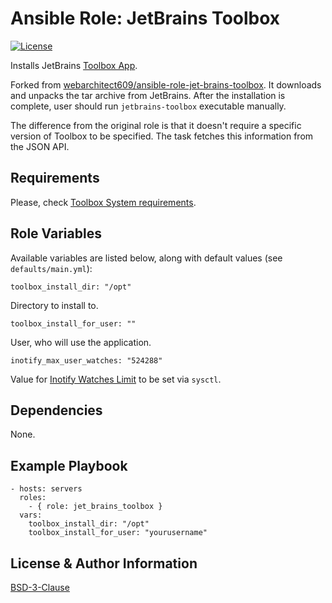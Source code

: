 Ansible Role: JetBrains Toolbox
===============================
[![License](https://img.shields.io/github/license/pedorich-n/ansible-role-jet-brains-toolbox)](LICENSE.md)

Installs JetBrains [Toolbox App](https://www.jetbrains.com/toolbox/app/). 

Forked from [webarchitect609/ansible-role-jet-brains-toolbox](https://github.com/webarchitect609/ansible-role-jet-brains-toolbox).
It downloads and unpacks the tar archive from JetBrains. After the installation is complete,
user should run `jetbrains-toolbox` executable manually. 

The difference from the original role is that it doesn't require a specific version of Toolbox to be specified. The task fetches this information from the JSON API.

Requirements
------------

Please, check [Toolbox System requirements](https://toolbox-support.jetbrains.com/hc/en-us/articles/115000978824-What-are-the-system-requirements-for-Toolbox-App-). 


Role Variables
--------------

Available variables are listed below, along with default values (see `defaults/main.yml`):

    toolbox_install_dir: "/opt"

Directory to install to.

    toolbox_install_for_user: ""

User, who will use the application.

    inotify_max_user_watches: "524288"
    
Value for [Inotify Watches Limit](https://youtrack.jetbrains.com/articles/IDEA-A-2/Inotify-Watches-Limit?_ga=2.156569083.1588360972.1630133506-996241065.1624703636)
to be set via `sysctl`. 

Dependencies
------------

None.

Example Playbook
----------------

    - hosts: servers
      roles:
        - { role: jet_brains_toolbox }
      vars:
        toolbox_install_dir: "/opt"
        toolbox_install_for_user: "yourusername"

License & Author Information
-------
[BSD-3-Clause](LICENSE.md)
